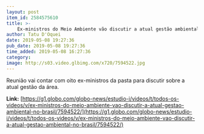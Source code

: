 ```yaml
---
layout: post
item_id: 2584575610
title: >-
    Ex-ministros do Meio Ambiente vão discutir a atual gestão ambiental no Brasil
author: Tatu D'Oquei
date: 2019-05-08 19:27:36
pub_date: 2019-05-08 19:27:36
time_added: 2019-05-08 16:27:36
category: 
image: http://s03.video.glbimg.com/x720/7594522.jpg
---
```


Reunião vai contar com oito ex-ministros da pasta para discutir sobre a atual gestão da área.

**Link:** [https://g1.globo.com/globo-news/estudio-i/videos/t/todos-os-videos/v/ex-ministros-do-meio-ambiente-vao-discutir-a-atual-gestao-ambiental-no-brasil/7594522/](https://g1.globo.com/globo-news/estudio-i/videos/t/todos-os-videos/v/ex-ministros-do-meio-ambiente-vao-discutir-a-atual-gestao-ambiental-no-brasil/7594522/)

